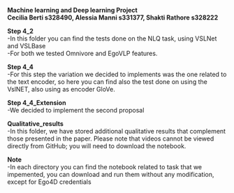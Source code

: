 **Machine learning and Deep learning Project**<br />
**Cecilia Berti s328490, Alessia Manni s331377, Shakti Rathore s328222**<br />

**Step 4_2**<br />
-In this folder you can find the tests done on the NLQ task, using VSLNet and VSLBase <br />
-For both we tested Omnivore and EgoVLP features. <br />


**Step 4_4**<br />
-For this step the variation we decided to implements was the one related to the text encoder, so here you can find also the test done on using the VslNET, also using as encoder GloVe.

**Step 4_4_Extension**<br />
-We decided to implement the second proposal
<br />

**Qualitative_results**<br />
-In this folder, we have stored additional qualitative results that complement those presented in the paper. Please note that videos cannot be viewed directly from GitHub; you will need to download the notebook.
<br />

**Note**<br />
-In each directory you can find the notebook related to task that we impemented, you can download and run them without any modification, except for Ego4D credentials
